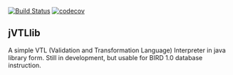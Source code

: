 [![Build Status](https://travis-ci.com/IslandOfCode/jVTLlib.svg?branch=master)](https://travis-ci.com/IslandOfCode/jVTLlib)
[![codecov](https://codecov.io/gh/IslandOfCode/jVTLlib/branch/master/graph/badge.svg)](https://codecov.io/gh/IslandOfCode/jVTLlib)



## jVTLlib
A simple VTL (Validation and Transformation Language) Interpreter in java library form. Still in development, but usable for BIRD 1.0 database instruction.
